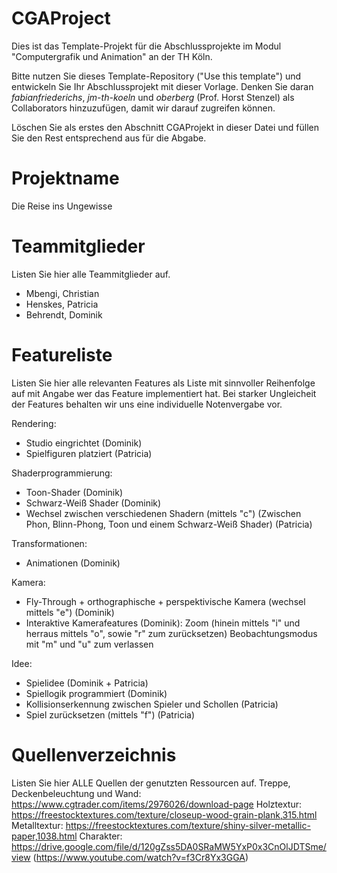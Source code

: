 # CGAProject
Dies ist das Template-Projekt für die Abschlussprojekte im Modul "Computergrafik und Animation" an der TH Köln.

Bitte nutzen Sie dieses Template-Repository ("Use this template") und entwickeln Sie Ihr Abschlussprojekt mit dieser Vorlage. Denken Sie daran *fabianfriederichs*, *jm-th-koeln* und *oberberg* (Prof. Horst Stenzel) als Collaborators hinzuzufügen, damit wir darauf zugreifen können.

Löschen Sie als erstes den Abschnitt CGAProjekt in dieser Datei und füllen Sie den Rest entsprechend aus für die Abgabe.

# Projektname
Die Reise ins Ungewisse

# Teammitglieder
Listen Sie hier alle Teammitglieder auf.
- Mbengi, Christian
- Henskes, Patricia
- Behrendt, Dominik

# Featureliste
Listen Sie hier alle relevanten Features als Liste mit sinnvoller Reihenfolge auf mit Angabe wer das Feature implementiert hat.
Bei starker Ungleicheit der Features behalten wir uns eine individuelle Notenvergabe vor.

Rendering:
- Studio eingrichtet (Dominik)
- Spielfiguren platziert (Patricia)

Shaderprogrammierung:
- Toon-Shader (Dominik)
- Schwarz-Weiß Shader (Dominik)
- Wechsel zwischen verschiedenen Shadern (mittels "c") 
 (Zwischen Phon, Blinn-Phong, Toon und einem Schwarz-Weiß Shader) (Patricia)

Transformationen:
- Animationen (Dominik)

Kamera:
- Fly-Through + orthographische + perspektivische Kamera (wechsel mittels "e") (Dominik)
- Interaktive Kamerafeatures (Dominik):   Zoom (hinein mittels "i" und herraus mittels "o", sowie "r" zum zurücksetzen)
                                          Beobachtungsmodus mit "m" und "u" zum verlassen

Idee:
- Spielidee (Dominik + Patricia)
- Spiellogik programmiert (Dominik)
- Kollisionserkennung zwischen Spieler und Schollen (Patricia)
- Spiel zurücksetzen (mittels "f") (Patricia)

# Quellenverzeichnis
Listen Sie hier ALLE Quellen der genutzten Ressourcen auf.
Treppe, Deckenbeleuchtung und Wand: https://www.cgtrader.com/items/2976026/download-page
Holztextur: 				                https://freestocktextures.com/texture/closeup-wood-grain-plank,315.html
Metalltextur:				               https://freestocktextures.com/texture/shiny-silver-metallic-paper,1038.html
Charakter:                      https://drive.google.com/file/d/120gZss5DA0SRaMW5YxP0x3CnOlJDTSme/view (https://www.youtube.com/watch?v=f3Cr8Yx3GGA)
